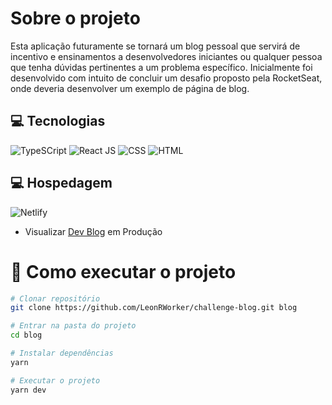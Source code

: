 # Sobre o projeto

Esta aplicação futuramente se tornará um blog pessoal que servirá de incentivo e ensinamentos a desenvolvedores iniciantes ou qualquer pessoa que tenha dúvidas pertinentes a um problema específico. Inicialmente foi desenvolvido com intuito de concluir um desafio proposto pela RocketSeat, onde deveria desenvolver um exemplo de página de blog.
## 💻 Tecnologias

![TypeSCript](https://img.shields.io/badge/TypeScript-007ACC?style=for-the-badge&logo=typescript&logoColor=white)
![React JS](https://img.shields.io/badge/React-20232A?style=for-the-badge&logo=react&logoColor=61DAFB)
![CSS](https://img.shields.io/badge/CSS3-1572B6?style=for-the-badge&logo=css3&logoColor=white)
![HTML](https://img.shields.io/badge/HTML5-E34F26?style=for-the-badge&logo=html5&logoColor=white)

## 💻 Hospedagem

![Netlify](https://img.shields.io/badge/Netlify-00C7B7?style=for-the-badge&logo=netlify&logoColor=white)

- Visualizar [Dev Blog](https://challenge-blogs.netlify.app "Visualizar Blog") em Produção 

# 🚀 Como executar o projeto

```bash
# Clonar repositório
git clone https://github.com/LeonRWorker/challenge-blog.git blog

# Entrar na pasta do projeto
cd blog

# Instalar dependências
yarn

# Executar o projeto
yarn dev
```
